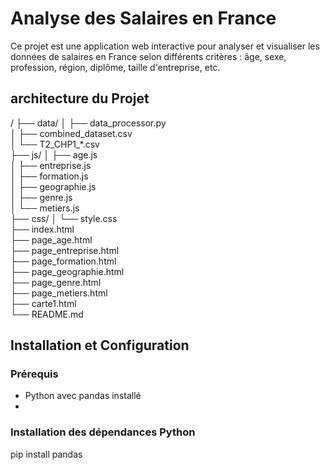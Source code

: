 # Analyse des Salaires en France

Ce projet est une application web interactive pour analyser et visualiser les données de salaires en France selon différents critères : âge, sexe, profession, région, diplôme, taille d'entreprise, etc.

## architecture du Projet


/
├── data/
│   ├── data_processor.py          
│   ├── combined_dataset.csv       
│   └── T2_CHP1_*.csv             
├── js/
│   ├── age.js                    
│   ├── entreprise.js              
│   ├── formation.js               
│   ├── geographie.js              
│   ├── genre.js                   
│   └── metiers.js                 
├── css/
│   └── style.css                  
├── index.html                    
├── page_age.html                  
├── page_entreprise.html           
├── page_formation.html            
├── page_geographie.html          
├── page_genre.html                
├── page_metiers.html              
├── carte1.html                    
└── README.md                      


## Installation et Configuration

### Prérequis

- Python avec pandas installé
- 

### Installation des dépendances Python


pip install pandas

